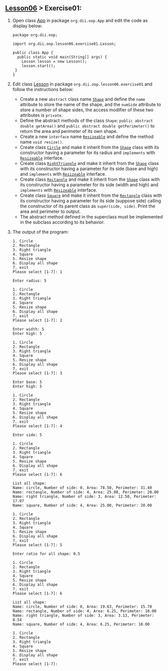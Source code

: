 ## [Lesson06](index.md) > Exercise01:

1. Open class [App](../../app/src/main/java/org/dii/oop/App.java) in package `org.dii.oop.App` and edit the code as display below: 
   ```
   package org.dii.oop;

   import org.dii.oop.lesson06.exercise01.Lesson;

   public class App {
     public static void main(String[] args) {
       Lesson lesson = new Lesson();
       lesson.start();
    }
   }
   ```

2. Edit class [Lesson](../../app/src/main/java/org/dii/oop/lesson06/exercise01/Lesson.java) in package `org.dii.oop.lesson06.exercise01` and follow the instructions below:
   - Create a new `abstract` class name [`Shape`](../../app/src/main/java/org/dii/oop/lesson06/exercise01/Shape.java) and define the `name` attribute to store the name of the shape, and the `numSide` attribute to store a number of shape sides, the access modifier of these two attributes is `private`.
   - Define the abstract methods of the class `Shape`: `public abstract double getArea()` and `public abstract double getPerimeter()` to return the area and perimeter of its own shape.
   - Create a new `interface` name [`Resizeable`](../../app/src/main/java/org/dii/oop/lesson06/exercise01/Resizeable.java) and define the method name `void resize()`.
   - Create class [`Circle`](../../app/src/main/java/org/dii/oop/lesson06/exercise01/Circle.java) and make it inherit from the [`Shape`](../../app/src/main/java/org/dii/oop/lesson05/exercise01/Shape.java) class with its constructor having a parameter for its radius and `implements` with [`Resizeable`](../../app/src/main/java/org/dii/oop/lesson06/exercise01/Resizeable.java) interface.
   - Create class [`RightTriangle`](../../app/src/main/java/org/dii/oop/lesson06/exercise01/RightTriangle.java) and make it inherit from the [`Shape`](../../app/src/main/java/org/dii/oop/lesson05/exercise01/Shape.java) class with its constructor having a parameter for its side (base and high) and `implements` with [`Resizeable`](../../app/src/main/java/org/dii/oop/lesson06/exercise01/Resizeable.java) interface.
   - Create class [`Rectangle`](../../app/src/main/java/org/dii/oop/lesson06/exercise01/Rectangle.java) and make it inherit from the [`Shape`](../../app/src/main/java/org/dii/oop/lesson05/exercise01/Shape.java) class with its constructor having a parameter for its side (width and high) and `implements` with [`Resizeable`](../../app/src/main/java/org/dii/oop/lesson06/exercise01/Resizeable.java) interface.
   - Create class [`Square`](../../app/src/main/java/org/dii/oop/lesson06/exercise01/Square.java) and make it inherit from the [`Rectangle`](../../app/src/main/java/org/dii/oop/lesson05/exercise01/Rectangle.java) class with its constructor having a parameter for its side (suppose side) calling the constructor of its parent class as `super(side, side)`. Print the area and perimeter to output.
   - The abstract method defined in the superclass must be implemented in the subclass according to its behavior.


3. The output of the program:
   ```
   1. Circle
   2. Rectangle
   3. Right triangle
   4. Square
   5. Resize shape
   6. Display all shape
   7. exit
   Please select [1-7]: 1
   
   Enter radius: 5
   
   1. Circle
   2. Rectangle
   3. Right triangle
   4. Square
   5. Resize shape
   6. Display all shape
   7. exit
   Please select [1-7]: 2
   
   Enter width: 5
   Enter high: 5
   
   1. Circle
   2. Rectangle
   3. Right triangle
   4. Square
   5. Resize shape
   6. Display all shape
   7. exit
   Please select [1-7]: 3
   
   Enter base: 5
   Enter high: 5
   
   1. Circle
   2. Rectangle
   3. Right triangle
   4. Square
   5. Resize shape
   6. Display all shape
   7. exit
   Please select [1-7]: 4
   
   Enter side: 5
   
   1. Circle
   2. Rectangle
   3. Right triangle
   4. Square
   5. Resize shape
   6. Display all shape
   7. exit
   Please select [1-7]: 6
   
   List all shape:
   Name: circle, Number of side: 0, Area: 78.50, Perimeter: 31.40
   Name: rectangle, Number of side: 4, Area: 25.00, Perimeter: 20.00
   Name: right triangle, Number of side: 3, Area: 12.50, Perimeter: 17.07
   Name: square, Number of side: 4, Area: 25.00, Perimeter: 20.00
   
   1. Circle
   2. Rectangle
   3. Right triangle
   4. Square
   5. Resize shape
   6. Display all shape
   7. exit
   Please select [1-7]: 5
   
   Enter ratio for all shape: 0.5
   
   1. Circle
   2. Rectangle
   3. Right triangle
   4. Square
   5. Resize shape
   6. Display all shape
   7. exit
   Please select [1-7]: 6
   
   List all shape:
   Name: circle, Number of side: 0, Area: 19.63, Perimeter: 15.70
   Name: rectangle, Number of side: 4, Area: 6.25, Perimeter: 10.00
   Name: right triangle, Number of side: 3, Area: 3.13, Perimeter: 8.54
   Name: square, Number of side: 4, Area: 6.25, Perimeter: 10.00
   
   1. Circle
   2. Rectangle
   3. Right triangle
   4. Square
   5. Resize shape
   6. Display all shape
   7. exit
   Please select [1-7]:    
   ```
   